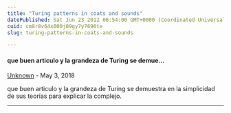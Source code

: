 ```yaml
---
title: "Turing patterns in coats and sounds"
datePublished: Sat Jun 23 2012 06:54:00 GMT+0000 (Coordinated Universal Time)
cuid: cm8r8v64x000j09gy7y7696te
slug: turing-patterns-in-coats-and-sounds

---
```



#### que buen articulo y la grandeza de Turing se demue...
[Unknown](https://www.blogger.com/profile/08763478434191774511 "noreply@blogger.com") - <time datetime="2018-05-02T12:46:35.104+02:00">May 3, 2018</time>

que buen articulo y la grandeza de Turing se demuestra en la simplicidad de sus teorias para explicar la complejo.
<hr />

